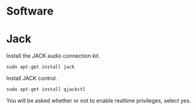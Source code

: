 # Software

# Jack 
Install the JACK audio connection kit.
```
sudo apt-get install jack
```
Install JACK control.
```
sudo apt-get install qjackctl
```
You will be asked whether or not to enable realtime privileges, select yes.



